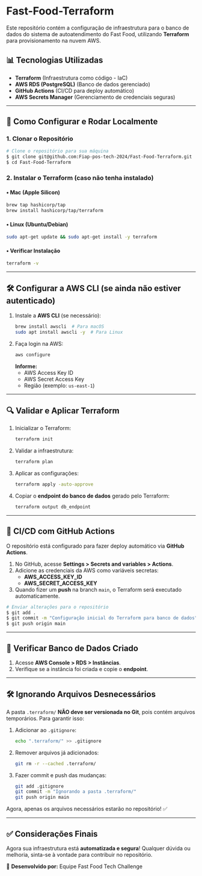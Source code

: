 # Fast-Food-Terraform

Este repositório contém a configuração de infraestrutura para o banco de dados do sistema de autoatendimento do Fast Food, utilizando **Terraform** para provisionamento na nuvem AWS.

## 📊 Tecnologias Utilizadas
- **Terraform** (Infraestrutura como código - IaC)
- **AWS RDS (PostgreSQL)** (Banco de dados gerenciado)
- **GitHub Actions** (CI/CD para deploy automático)
- **AWS Secrets Manager** (Gerenciamento de credenciais seguras)

---

## 🚀 Como Configurar e Rodar Localmente

### **1. Clonar o Repositório**
```sh
# Clone o repositório para sua máquina
$ git clone git@github.com:Fiap-pos-tech-2024/Fast-Food-Terraform.git
$ cd Fast-Food-Terraform
```

### **2. Instalar o Terraform** (caso não tenha instalado)
#### • **Mac (Apple Silicon)**
```sh
brew tap hashicorp/tap
brew install hashicorp/tap/terraform
```

#### • **Linux (Ubuntu/Debian)**
```sh
sudo apt-get update && sudo apt-get install -y terraform
```

#### • **Verificar Instalação**
```sh
terraform -v
```

---

## 🛠️ Configurar a AWS CLI (se ainda não estiver autenticado)
1. Instale a **AWS CLI** (se necessário):
   ```sh
   brew install awscli  # Para macOS
   sudo apt install awscli -y  # Para Linux
   ```
2. Faça login na AWS:
   ```sh
   aws configure
   ```
   **Informe:**
   - AWS Access Key ID
   - AWS Secret Access Key
   - Região (exemplo: `us-east-1`)

---

## 🔍 Validar e Aplicar Terraform

1. Inicializar o Terraform:
   ```sh
   terraform init
   ```

2. Validar a infraestrutura:
   ```sh
   terraform plan
   ```

3. Aplicar as configurações:
   ```sh
   terraform apply -auto-approve
   ```

4. Copiar o **endpoint do banco de dados** gerado pelo Terraform:
   ```sh
   terraform output db_endpoint
   ```

---

## 🚀 CI/CD com GitHub Actions
O repositório está configurado para fazer deploy automático via **GitHub Actions**.

1. No GitHub, acesse **Settings > Secrets and variables > Actions**.
2. Adicione as credenciais da AWS como variáveis secretas:
   - **AWS_ACCESS_KEY_ID**
   - **AWS_SECRET_ACCESS_KEY**
3. Quando fizer um **push** na branch `main`, o Terraform será executado automaticamente.

```sh
# Enviar alterações para o repositório
$ git add .
$ git commit -m "Configuração inicial do Terraform para banco de dados"
$ git push origin main
```

---

## 🚀 Verificar Banco de Dados Criado
1. Acesse **AWS Console > RDS > Instâncias**.
2. Verifique se a instância foi criada e copie o **endpoint**.

---

## 🛠️ Ignorando Arquivos Desnecessários
A pasta `.terraform/` **NÃO deve ser versionada no Git**, pois contém arquivos temporários. Para garantir isso:

1. Adicionar ao `.gitignore`:
   ```sh
   echo ".terraform/" >> .gitignore
   ```

2. Remover arquivos já adicionados:
   ```sh
   git rm -r --cached .terraform/
   ```

3. Fazer commit e push das mudanças:
   ```sh
   git add .gitignore
   git commit -m "Ignorando a pasta .terraform/"
   git push origin main
   ```

Agora, apenas os arquivos necessários estarão no repositório! ✅

---

## ✅ Considerações Finais
Agora sua infraestrutura está **automatizada e segura**! Qualquer dúvida ou melhoria, sinta-se à vontade para contribuir no repositório.

🌟 **Desenvolvido por:** Equipe Fast Food Tech Challenge
